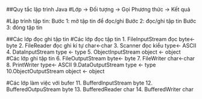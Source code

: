 ##Quy tắc lập trình Java 
#Lớp -> Đối tượng -> Gọi Phương thức -> Kết quả

#Lập trình tập tin: 
Bước 1: mở tập tin để đọc/ghi
Bước 2: đọc/ghi tập tin
Bước 3: đóng tập tin

##Các lớp đọc ghi tập tin 
#Các lớp đọc tập tin
	1. FileInputStream đọc 		byte<- byte
	2. FileReader đọc ghi kí tự 	char<-char
	3. Scanner  đọc kiểu 		type<- ASCII
	4. DataInputStream  		type <- type
	5. ObjectInputStream 		object <- object  
#Các lớp ghi tập tin 
	6. FileOutputStream 		byte<- byte
	7. FileWriter 			char<-char
	8. PrintWriter 			type<- ASCII
	9.DataOutputStream 		type <- type
	10.ObjectOutputStream 		object <- object  

#Các lớp làm việc với bufer
	11. BufferdInputStream 		byte
	12. BufferedOutpuStream 	byte
	13. BufferedReader		char
	14. BufferedWriter		char